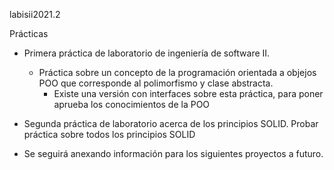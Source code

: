 labisii2021.2

Prácticas 
* Primera práctica de laboratorio de ingeniería de software II.
  - Práctica sobre un concepto de la programación orientada a objejos POO que corresponde al polimorfismo y clase abstracta.
    - Existe una versión con interfaces sobre esta práctica, para poner aprueba los conocimientos de la POO

* Segunda práctica de laboratorio acerca de los principios SOLID. Probar práctica sobre todos los principios SOLID
* Se seguirá anexando información para los siguientes proyectos a futuro.
